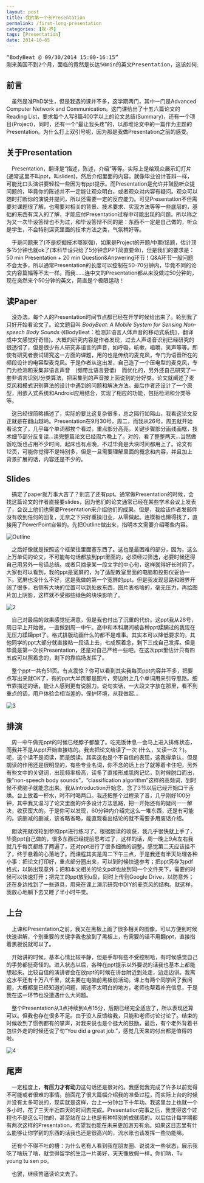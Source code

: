 ```yaml
---
layout: post
title: 我的第一个长Presentation
permalink: /first-long-presentation
categories: [视·界]
tags: [Presentation]
date: 2014-10-05
--- 
```


<pre>“BodyBeat @ 09/30/2014 15:00-16:15” 
刚来美国不到2个月，面临的竟然是长达50min的英文Presentation，这该如何是好……</pre>

## 前言
　虽然是准PhD学生，但是我选的课并不多，这学期两门，其中一门是Advanced Computer Network and Communication。这门课给出了十五六篇论文的Reading List，要求每个人写8篇400字以上的论文总结(Summary)，还有一个项目(Project)，同时，还有一个“最让我头疼”的，以那堆论文中的一篇作为主题的Presentation。为什么打上双引号呢，因为那是我做Presentation之前的感受。

## 关于Presentation
　Presentation，翻译是“描述，陈述，介绍”等等。实际上是给观众展示幻灯片　(通常这里不叫ppt，叫slides)，然后介绍里面的内容，就像毕业设计答辩一样，可能比口头演讲要轻松一些因为有ppt提示。而Presentation是允许并鼓励听众提问题的，毕竟你的陈述并不一定能让观众明白，或者观众对内容有疑问。观众可以随时打断你的演说并提问，所以还需要一定的反应能力。可见Presentation不但需要对课题很了解，也需要对相关的背景、技术要求、实现方法等等一些底层的，基础的东西有深入的了解，才能应付Presentation过程中可能出现的问题。所以称之为又一次毕设答辩也不为过，和毕设答辩不同的是：东西不一定是自己做的，听众是学生，不会特别深究里面的技术方法之类，气氛稍好等。

　于是问题来了(不是挖掘技术哪家强)，如果是Project的开题/中期/结题，估计顶多15分钟也就ok了(本科毕设只给了5分钟念PPT简直要命)，但是我们的要求是：50 min Presentation + 20 min Question&Answering环节！Q&A环节一般问题不会太多，所以通常Presentation的长度可以控制在50-70分钟内，毕竟不同的论文内容篇幅等不太一样。而我……连中文的Presentation都从来没做过50分钟的，现在突然来个50分钟的英文，简直是个极限运动！

## 读Paper
　没办法，每个人的Presentation时间节点都已经在开学时候给出来了。轮到我了只好开始看论文了。论文题目叫 *BodyBeat: A Mobile System for Sensing Non-speech Body Sounds* (《BodyBeat：检测非语言人体声音的移动式系统》，翻译成中文感觉好奇怪)。大概的研究内容是作者发现，过去人声语音识别已经研究的很透彻了，但是很少有人研究非语言的声音，如呼吸，咳嗽，咀嚼，笑声等等。即使有研究者尝试研究这一方面的课题，用的也是传统的麦克风，专门为语音所在的频段设计的电容型麦克风。于是作者从这出发，自己造了一个压电型的麦克风，专门为检测和采集非语言声音　(频带比语言要低)　而优化的，另外还自己研究了一套非语言识别/分类算法，把采集到的声音按上面说到的分好类。论文就阐述了麦克风和模式识别算法的设计中遇到的问题和解决方法。最后作者还设计了一个原型，用嵌入式系统和Android应用结合，实现了相应的功能，包括检测和分类等等。

　这已经很简略描述了，实际的要比这复杂很多，总之隔行如隔山，我看这论文反正就是在翻山越岭。Presentation在9月30号，周二，而我从26号，周五就开始看论文了，几乎每个单词都挨个看过，重点部分高亮，关键步骤部分画线画框，技术细节部分反复读…读完整篇论文已经周六晚上了。对的，看了整整两天…当然做饭吃饭也占用不少时间，起床也有点晚，不过毕竟是大块时间都用上了。论文有12页，可能你觉得不是特别多，但是一旦需要理解里面的概念和内容，并且加上背景扩展的话，内容还是不少的。

## Slides
　搞定了paper就万事大吉了？别忘了还有ppt。通常做Presentation的时候，会找这篇论文的作者直接要slides，因为他们的论文通常已经在某些学术会议上发表了，会议上他们也需要Presentation来介绍他们的成果。但是，我给该作者发邮件没有收到任何的回复，无奈之下只好重操旧业，从零做起。连模板也懒得找了，直接用了PowerPoint自带的。先把Outline做出来，指明本文需要介绍哪些内容。

![Outline](http://lanternd.qiniudn.com/Pic4Post/first-long-presentation/presentation-1.png "Outline")

　之后好像就是按照这个框架往里面塞东西了。这也是最困难的部分，因为，这么上万单词的论文，不可能每句话都放到ppt里面的，必须经过筛选，必要时候还得自己用另外一句话总结。或者只摘录某一段文字的中心句，这样就得好长时间了。大家也可以看到，我的ppt是宽屏的，为了适配教室里面的电脑和投影仪妥协一下。宽屏也没什么不好，这是我做的第一个宽屏的ppt，但是我发现思路和眼界开阔了很多，右侧有大块的位置可以到处放东西，图片表格啥的，毫无压力，再给图片加上阴影，这样就不受那些绿色的块块影响了。

![2](http://lanternd.qiniudn.com/Pic4Post/first-long-presentation/presentation-2.png "Design")

　自己对最后的效果感觉挺满意，但是我也付出了沉重的代价。这ppt我从28号，周日早上开始做，一直做到周一中午。高中和本科期间被各种ppt蹂躏过的我现在无压力蹂躏ppt了。格式排版动画什么的都不是难事。其实本可以降低要求的，其他同学的ppt大部分就直接粘一段话上去，七成照着念，剩下三成自己发挥。但是毕竟是第一次长Presentation，还是对自己严格一些吧。在这次ppt里估计只有四五成可以照着念的，剩下的靠临场发挥了。

　整个ppt一共有51页。有点震惊？你可以看到其实我每页ppt内容并不多，把要点写出来就OK了，有的ppt大半页都是图片，旁边附上几个单词用来引导思路。细节靠描述的话，能让人感到更有说服力。说句实话，一大段文字放在那里，看不到重点的话，用户体验会相当差的，保护环境，从我做起…

![3](http://lanternd.qiniudn.com/Pic4Post/first-long-presentation/presentation-3.png "Graphic")

## 排演
　周一中午做完ppt的时候已经脖子都酸了。吃完饭休息一会马上进入排练状态，而我并不是从ppt开始直接练的。我去把论文给读了一次 (什么，又读一次？)。呃，这个读不是阅读，而是朗读。其实这也是个不自信的表现，这我得承认，但是朗读的作用还是很明显的，有些专业名词，你不念的话上台了就等着卡住吧，另外有些文中的关键词，出现频率极高，读多了直接形成肌肉记忆，到时候脱口而出，像“non-speech body sounds”，“classification algorithm”这样的高频词，到时候不费脑子就能念出来。我从Introduction开始念，念了3节以后已经开始口干舌燥。台上放着一杯水，时不时喝两口。我还把整个过程录了音，几乎刚好100分钟，其中我又温习了论文里面的许多设计方法思路，把一开始还有的疑问一一解决，收获蛮大的。于是你可以发现，60分钟内介绍完这么一堆东西，还是有可能的。该删减的删减，该省略省略，能直观看出结论的就不需要多用废话介绍。

　朗读完就改轮到参照ppt进行练习了。根据朗读的收获，我几乎很快就上手了，毕竟ppt自己做的，很多东西已经提前思考过了，这样的话，周一晚上9点左右我就几乎每页都练了两遍了，还对ppt进行了很多细微的调整。感觉第二天应该挂不了，终于悬着的心落地了。而课程其实是周二下午三点，于是我还有半天处理各种小事：把论文打印好，重点部分圈出来，可以到时候快速参考；把ppt另存为pdf格式，以防出现意外；把和本文相关的论文pdf也放到同一个文件夹下，需要的时候可以快速打开；把完工的ppt放到u盘，同时上传到Google Drive，以防意外；还在身边找到了一些道具，用来在课上演示研究中DIY的麦克风的结构。就这样，我放心地躺下去又睡了半小时午觉。

## 上台

　上课和Presentation之前，我又在黑板上画了很多相关的图像，可以方便到时候快速讲解，个别重要的关键字我也放到了黑板上，有需要的话不用翻ppt，直接指着黑板说就可以了。

　开始讲的时候，基本心情比较平静，但是手却有些不受控制哈，有时候感觉自己的手势都挺奇怪的。进入状态以后，各种在ppt提示以外要说的话我也基本上都能想起来。比较自信的演讲者会在放ppt的时候在讲台附近到处走，边走边讲。我离这水平还有十万八千里，就主要在电脑前黑板前活动。课上有两个同学问了我问题，大概都是已经知道的问题，阐述不太明白的地方，老师也帮着补充信息，于是我在这一环节也没遭遇什么大问题。

　整个Presentation从3点持续到4点15分，后期已经完全适应了，所以表现还算可以。但我也存在很多不足。由于没人反馈给我，只能和老师讨论讨论了。结束的时候收到了惯例都有的掌声，对我来说也是个挺大的鼓励。最后，有个老外背着书包往外走的时候还说了句“You did a great job.”，感觉几天来的付出都是值得的啦。

![4](http://lanternd.qiniudn.com/Pic4Post/first-long-presentation/presentation-4.png "Thank you")

## 尾声
　一定程度上，**有压力才有动力**这句话还是很对的。我感觉我完成了许多以前觉得不可能或者很难的事情。前面花了很大篇幅介绍我的准备过程，而实际上台的时候并没有太多可说的，现实就是这样，台上一分钟台下十年功。我这里台上也就一个多小时，花了三天半近四天的时间去完成。Presentation完事之后，我觉得这个过程也不是这么可怕的，甚至站在台上也是有种特别的成就感的。以后估计每学期都有两次这样的Presentation，希望我也能在未来更加游刃有余。如果这日志里有什么能够让你学到的东西的话我也还是很高兴的，流水账也该发挥一些功能嘛。

　还有个不得不吐的槽：为什么老有人看到我在朋友圈、说说发一些状态，展示我吃了啥玩了啥，就觉得留学的生活一片美好，天天像放假一样。你们呐，Tu young tu sen po。

　也罢，继续苦逼读论文去了。